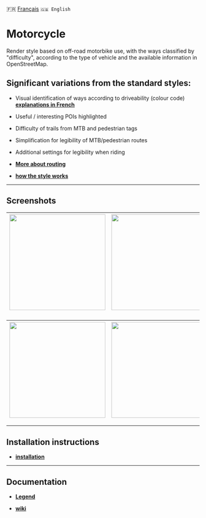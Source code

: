 🇫🇷 [Français](README.md) `🇬🇧 English`&emsp;

# Motorcycle
Render style based on off-road motorbike use, with the ways classified by "difficulty", according to the type of vehicle and the available information in OpenStreetMap.

## Significant variations from the standard styles:

- Visual identification of ways according to driveability (colour code) **[explanations in French](https://github.com/OsmAnd-Rendering/Motorcycle/wiki/hi%C3%A9rarchie-des-chemins)**
- Useful / interesting POIs highlighted
- Difficulty of trails from MTB and pedestrian tags
- Simplification for legibility of MTB/pedestrian routes
- Additional settings for legibility when riding

- **[More about routing](routage_EN.md)**
- **[how the style works](https://github.com/OsmAnd-Rendering/Motorcycle/wiki/%F0%9F%87%AC%F0%9F%87%A7-The-render-style)**

---

## Screenshots<br>

| <img src="https://user-images.githubusercontent.com/83398215/183831439-a7dd7cf4-dcf2-4445-8d46-e685157f93bf.jpg" width="250" /> | <img src="https://user-images.githubusercontent.com/83398215/183831631-e2f86260-1324-4201-8042-be67361d5ef0.jpg" width="250" /> | <img src="https://user-images.githubusercontent.com/83398215/183832089-7a685512-f251-4986-81de-f92a765f964f.jpg" width="250" /> |
| :-------------: | :-------------: | :-------------: |

### 
| <img src="https://user-images.githubusercontent.com/83398215/183832776-3ed55db4-1ce4-4e79-8c3e-97a521e8722e.jpg" width="250" /> | <img src="https://user-images.githubusercontent.com/83398215/183832485-45b79c76-e6db-4ccb-b058-5220a79175e5.jpg" width="250" /> | <img src="https://user-images.githubusercontent.com/83398215/183832969-e00c8ae1-ec4a-472a-8a17-95958cdeab14.jpg" width="250" /> |
| :-------------: | :-------------: | :-------------: |

---

## Installation instructions

- **[installation](installation_EN.md)**

---

## Documentation

- **[Legend](legend_EN.md)**

- **[wiki](https://github.com/OsmAnd-Rendering/Motorcycle/wiki)**

